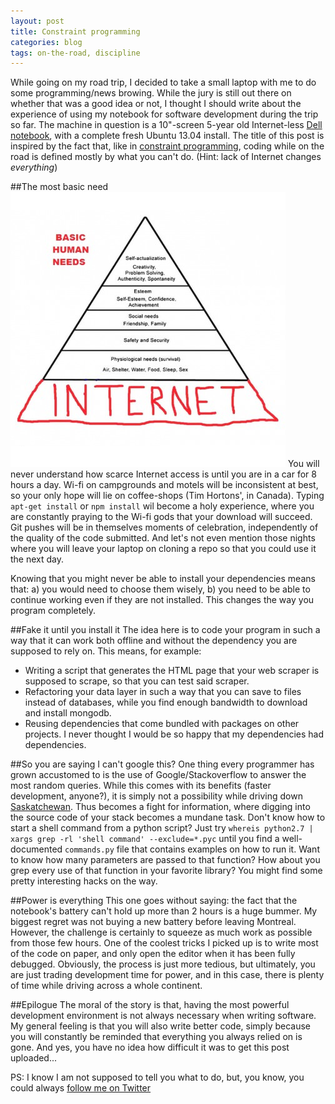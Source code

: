 ```yaml
---
layout: post
title: Constraint programming
categories: blog
tags: on-the-road, discipline
---
```


While going on my road trip, I decided to take a small laptop with me to do some programming/news browing. While the jury is still out there on whether that was a good idea or not, I thought I should write about the experience of using my notebook for software development during the trip so far. The machine in question is a 10"-screen 5-year old Internet-less [Dell notebook](http://www.dell.com/ca/p/inspiron-mini1012/pd), with a complete fresh Ubuntu 13.04 install. The title of this post is inspired by the fact that, like in [constraint programming](http://en.wikipedia.org/wiki/Constraint_programming), coding while on the road is defined mostly by what you can't do. (Hint: lack of Internet changes *everything*)


##The most basic need
<img src="/images/internet_maslow.png" />
You will never understand how scarce Internet access is until you are in a car for 8 hours a day. Wi-fi on campgrounds and motels will be inconsistent at best, so your only hope will lie on coffee-shops (Tim Hortons', in Canada). Typing `apt-get install` or `npm install` wil become a holy experience, where you are constantly praying to the Wi-fi gods that your download will succeed. Git pushes will be in themselves moments of celebration, independently of the quality of the code submitted. And let's not even mention those nights where you will leave your laptop on cloning a repo so that you could use it the next day.

Knowing that you might never be able to install your dependencies means that: a) you would need to choose them wisely, b) you need to be able to continue working even if they are not installed. This changes the way you program completely.


##Fake it until you install it
The idea here is to code your program in such a way that it can work both offline and without the dependency you are supposed to rely on. This means, for example:

- Writing a script that generates the HTML page that your web scraper is supposed to scrape, so that you can test said scraper.
- Refactoring your data layer in such a way that you can save to files instead of databases, while you find enough bandwidth to download and install mongodb.
- Reusing dependencies that come bundled with packages on other projects. I never thought I would be so happy that my dependencies had dependencies.


##So you are saying I can't google this?
One thing every programmer has grown accustomed to is the use of Google/Stackoverflow to answer the most random queries. While this comes with its benefits (faster development, anyone?), it is simply not a possibility while driving down [Saskatchewan](http://en.wikipedia.org/wiki/Saskatchewan). Thus becomes a fight for information, where digging into the source code of your stack becomes a mundane task. 
Don't know how to start a shell command from a python script? Just try `whereis python2.7 | xargs grep -rl 'shell command' --exclude=*.pyc` until you find a well-documented `commands.py` file that contains examples on how to run it.
Want to know how many parameters are passed to that function? How about you grep every use of that function in your favorite library? You might find some pretty interesting hacks on the way.


##Power is everything
This one goes without saying: the fact that the notebook's battery can't hold up more than 2 hours is a huge bummer. My biggest regret was not buying a new battery before leaving Montreal. However, the challenge is certainly to squeeze as much work as possible from those few hours. One of the coolest tricks I picked up is to write most of the code on paper, and only open the editor when it has been fully debugged. Obviously, the process is just more tedious, but ultimately, you are just trading development time for power, and in this case, there is plenty of time while driving across a whole continent.


##Epilogue
The moral of the story is that, having the most powerful development environment is not always necessary when writing software. My general feeling is that you will also write better code, simply because you will constantly be reminded that everything you always relied on is gone.
And yes, you have no idea how difficult it was to get this post uploaded...



PS: I know I am not supposed to tell you what to do, but, you know, you could always <a href="https://twitter.com/AnasAmbri">follow me on Twitter</a>